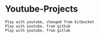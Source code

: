 # Youtube-Projects
	Play with youtube, changed from bitbucket
	Play with youtube, from github
	Play with youtube, from gitlab